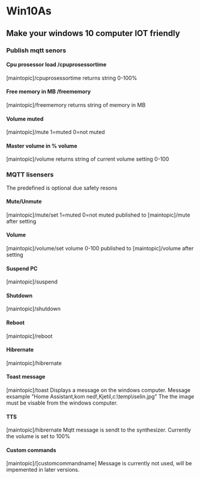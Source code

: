 # Win10As
## Make your windows 10 computer IOT friendly

### Publish mqtt senors

#### Cpu prosessor load /cpuprosessortime
[maintopic]/cpuprosessortime returns string 0-100%
#### Free memory in MB /freememory
[maintopic]/freememory returns string of memory in MB
#### Volume muted
[maintopic]/mute 1=muted 0=not muted
#### Master volume in % volume
[maintopic]/volume returns string of current volume setting 0-100

### MQTT lisensers 
The predefined is optional due safety resons
#### Mute/Unmute
[maintopic]/mute/set 1=muted 0=not muted
published to [maintopic]/mute after setting
#### Volume
[maintopic]/volume/set volume 0-100
published to [maintopic]/volume after setting
#### Suspend PC
[maintopic]/suspend 
#### Shutdown
[maintopic]/shutdown
#### Reboot
[maintopic]/reboot
#### Hibrernate
[maintopic]/hibrernate
#### Toast message
[maintopic]/toast
Displays a message on the windows computer.
Message exsample "Home Assistant,kom ned!,Kjetil,c:\temp\iselin.jpg"
The the image must be visable from the windows computer.
#### TTS
[maintopic]/hibrernate
Mqtt message is sendt to the synthesizer.
Currently the volume is set to 100%
#### Custom commands
[maintopic]/[customcommandname]
Message is currently not used, will be impemented in later versions.
